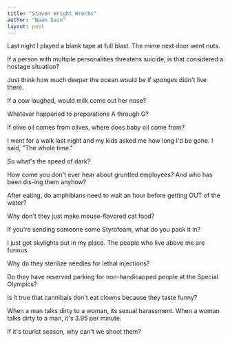 ```yaml
---
title: "Steven Wright Wrecks"
author: "Noam Sain"
layout: post
---
```


Last night I played a blank tape at full blast. The mime next door went nuts.

If a person with multiple personalities threatens suicide, is that considered a hostage situation?

Just think how much deeper the ocean would be if sponges didn't live there.

If a cow laughed, would milk come out her nose?

Whatever happened to preparations A through G?

If olive oil comes from olives, where does baby oil come from?

I went for a walk last night and my kids asked me how long I'd be gone. I said, "The whole time."

So what's the speed of dark?

How come you don't ever hear about gruntled employees? And who has been dis-ing them anyhow?

After eating, do amphibians need to wait an hour before getting OUT of the water?

Why don't they just make mouse-flavored cat food?

If you're sending someone some Styrofoam, what do you pack it in?

I just got skylights put in my place. The people who live above me are furious.

Why do they sterilize needles for lethal injections?

Do they have reserved parking for non-handicapped people at the Special Olympics?

Is it true that cannibals don't eat clowns because they taste funny?

When a man talks dirty to a woman, its sexual harassment. When a woman talks dirty to a man, it's 3.95 per minute.

If it's tourist season, why can't we shoot them?